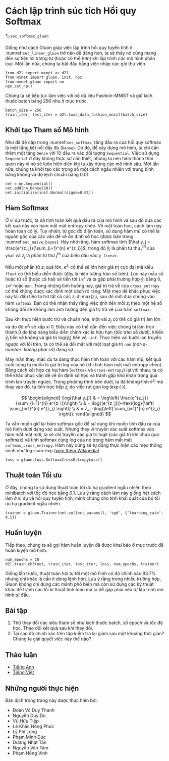 <!-- ===================== Bắt đầu dịch Phần 1 ===================== -->
<!-- ========================================= REVISE PHẦN 1 - BẮT ĐẦU =================================== -->

<!--
# Concise Implementation of Softmax Regression
-->

# Cách lập trình súc tích Hồi quy Softmax
:label:`sec_softmax_gluon`

<!--
Just as Gluon made it much easier to implement linear regression in :numref:`sec_linear_gluon`, 
we will find it similarly (or possibly more) convenient for implementing classification models.
Again, we begin with our import ritual.
-->

Giống như cách Gluon giúp việc lập trình hồi quy tuyến tính ở :numref:`sec_linear_gluon` trở nên dễ dàng hơn, ta sẽ thấy nó cũng mang đến sự tiện lợi tương tự (hoặc có thể hơn) khi lập trình các mô hình phân loại.
Một lần nữa, chúng ta bắt đầu bằng việc nhập các gói thư viện.

```{.python .input  n=1}
from d2l import mxnet as d2l
from mxnet import gluon, init, npx
from mxnet.gluon import nn
npx.set_np()
```

<!--
Let's stick with the Fashion-MNIST dataset and keep the batch size at $256$ as in the last section.
-->

Chúng ta sẽ tiếp tục làm việc với bộ dữ liệu Fashion-MNIST và giữ kích thước batch bằng $256$ như ở mục trước.

```{.python .input  n=2}
batch_size = 256
train_iter, test_iter = d2l.load_data_fashion_mnist(batch_size)
```

<!--
## Initializing Model Parameters
-->

## Khởi tạo Tham số Mô hình

<!--
As mentioned in :numref:`sec_softmax`, the output layer of softmax regression is a fully-connected (`Dense`) layer.
Therefore, to implement our model, we just need to add one `Dense` layer with 10 outputs to our `Sequential`.
Again, here, the `Sequential` is not really necessary, but we might as well form the habit since it will be ubiquitous when implementing deep models.
Again, we initialize the weights at random with zero mean and standard deviation $0.01$.
-->

Như đã đề cập trong :numref:`sec_softmax`, tầng đầu ra của hồi quy softmax là một tầng kết nối đầy đủ (`Dense`).
Do đó, để xây dựng mô hình, ta chỉ cần thêm một tầng `Dense` với 10 đầu ra vào đối tượng `Sequential`.
Việc sử dụng `Sequential` ở đây không thực sự cần thiết, nhưng ta nên hình thành thói quen này vì nó sẽ luôn hiện diện khi ta xây dựng các mô hình sâu.
Một lần nữa, chúng ta khởi tạo các trọng số một cách ngẫu nhiên với trung bình bằng không và độ lệch chuẩn bằng $0.01$.

```{.python .input  n=3}
net = nn.Sequential()
net.add(nn.Dense(10))
net.initialize(init.Normal(sigma=0.01))
```

<!-- ===================== Kết thúc dịch Phần 1 ===================== -->

<!-- ===================== Bắt đầu dịch Phần 2 ===================== -->

<!--
## The Softmax
-->

## Hàm Softmax

<!--
In the previous example, we calculated our model's output and then ran this output through the cross-entropy loss.
Mathematically, that is a perfectly reasonable thing to do.
However, from a computational perspective, exponentiation can be a source of numerical stability issues (as discussed  in :numref:`sec_naive_bayes`).
Recall that the softmax function calculates $\hat y_j = \frac{e^{z_j}}{\sum_{i=1}^{n} e^{z_i}}$, 
where $\hat y_j$ is the $j^\mathrm{th}$ element of ``yhat`` and $z_j$ is the $j^\mathrm{th}$ element of the input ``y_linear`` variable, as computed by the softmax.
-->

Ở ví dụ trước, ta đã tính toán kết quả đầu ra của mô hình và sau đó đưa các kết quả này vào hàm mất mát entropy chéo.
Về mặt toán học, cách làm này hoàn toàn có lý.
Tuy nhiên, từ góc độ điện toán, sử dụng hàm mũ có thể là nguồn gốc của các vấn đề về ổn định số học (được bàn trong :numref:`sec_naive_bayes`).
Hãy nhớ rằng, hàm softmax tính $\hat y_j = \frac{e^{z_j}}{\sum_{i=1}^{n} e^{z_i}}$, trong đó $\hat y_j$ là phần tử thứ $j^\mathrm{th}$ của ``yhat`` và $z_j$ là phần tử thứ $j^\mathrm{th}$ của biến đầu vào ``y_linear``.

<!--
If some of the $z_i$ are very large (i.e., very positive), then $e^{z_i}$ might be larger than the largest number we can have for certain types of ``float`` (i.e., overflow).
This would make the denominator (and/or numerator) ``inf`` and we wind up encountering either $0$, ``inf``, or ``nan`` for $\hat y_j$.
In these situations we do not get a well-defined return value for ``cross_entropy``.
One trick to get around this is to first subtract $\text{max}(z_i)$ from all $z_i$ before proceeding with the ``softmax`` calculation.
You can verify that this shifting of each $z_i$ by constant factor does not change the return value of ``softmax``.
-->

Nếu một phần tử $z_i$ quá lớn, $e^{z_i}$ có thể sẽ lớn hơn giá trị cực đại mà kiểu ``float`` có thể biểu diễn được (đây là hiện tượng tràn số trên).
Lúc này mẫu số hoặc tử số (hoặc cả hai) sẽ tiến tới ``inf`` và ta gặp phải trường hợp $\hat y_i$ bằng $0$, ``inf`` hoặc ``nan``.
Trong những tình huống này, giá trị trả về của ``cross_entropy`` có thể không được xác định một cách rõ ràng.
Một mẹo để khắc phục việc này là: đầu tiên ta trừ tất cả các $z_i$ đi $\text{max}(z_i)$, sau đó mới đưa chúng vào hàm ``softmax``.
Bạn có thể nhận thấy rằng việc tịnh tiến mỗi $z_i$ theo một hệ số không đổi sẽ không làm ảnh hưởng đến giá trị trả về của hàm ``softmax``.

<!--
After the subtraction and normalization step, it might be that possible that some $z_j$ have large negative values and thus that the corresponding $e^{z_j}$ will take values close to zero.
These might be rounded to zero due to finite precision (i.e underflow), making $\hat y_j$ zero and giving us ``-inf`` for $\text{log}(\hat y_j)$.
A few steps down the road in backpropagation, we might find ourselves faced with a screenful of the dreaded not-a-number (``nan``) results.
-->

Sau khi thực hiện bước trừ và chuẩn hóa, một vài $z_j$ có thể có giá trị âm lớn và do đó $e^{z_j}$ sẽ xấp xỉ 0.
Điều này có thể dẫn đến việc chúng bị làm tròn thành 0 do khả năng biễu diễn chính xác là hữu hạn (tức tràn số dưới), khiến $\hat y_j$ tiến về không và giá trị $\text{log}(\hat y_j)$ tiến về ``-inf``.
Thực hiện vài bước lan truyền ngược với lỗi trên, ta có thể sẽ đối mặt với một loạt giá trị `nan` (*not-a-number*: *không phải số*) đáng sợ.

<!--
Fortunately, we are saved by the fact that even though we are computing exponential functions, we ultimately intend to take their log (when calculating the cross-entropy loss).
By combining these two operators (``softmax`` and ``cross_entropy``) together, we can escape the numerical stability issues that might otherwise plague us during backpropagation.
As shown in the equation below, we avoided calculating $e^{z_j}$ and can instead $z_j$ directly due to the canceling in $\log(\exp(\cdot))$.
-->

May mắn thay, mặc dù ta đang thực hiện tính toán với các hàm mũ, kết quả cuối cùng ta muốn là giá trị log của nó (khi tính hàm mất mát entropy chéo).
Bằng cách kết hợp cả hai hàm (``softmax`` và ``cross-entropy``) lại với nhau, ta có thể khắc phục vấn đề về ổn định số học và tránh gặp khó khăn trong quá trình lan truyền ngược.
Trong phương trình bên dưới, ta đã không tính $e^{z_j}$ mà thay vào đó, ta tính trực tiếp $z_j$ do việc rút gọn $\log(\exp(\cdot))$.

$$
\begin{aligned}
\log{(\hat y_j)} & = \log\left( \frac{e^{z_j}}{\sum_{i=1}^{n} e^{z_i}}\right) \\
& = \log{(e^{z_j})}-\text{log}{\left( \sum_{i=1}^{n} e^{z_i} \right)} \\
& = z_j -\log{\left( \sum_{i=1}^{n} e^{z_i} \right)}.
\end{aligned}
$$

<!--
We will want to keep the conventional softmax function handy in case we ever want to evaluate the probabilities output by our model.
But instead of passing softmax probabilities into our new loss function, we will just pass the logits and compute the softmax and its log all at once inside the softmax_cross_entropy loss function, 
which does smart things like the log-sum-exp trick ([see on Wikipedia](https://en.wikipedia.org/wiki/LogSumExp)).
-->

Ta vẫn muốn giữ lại hàm softmax gốc để sử dụng khi muốn tính đầu ra của mô hình dưới dạng xác suất.
Nhưng thay vì truyền xác suất softmax vào hàm mất mát mới, ta sẽ chỉ truyền các giá trị logit (các giá trị khi chưa qua softmax) và tính softmax cùng log của nó trong hàm mất mát `softmax_cross_entropy`.
Hàm này cũng sẽ tự động thực hiện các mẹo thông minh như log-sum-exp ([xem thêm Wikipedia](https://en.wikipedia.org/wiki/LogSumExp)).

```{.python .input  n=4}
loss = gluon.loss.SoftmaxCrossEntropyLoss()
```

<!-- ===================== Kết thúc dịch Phần 2 ===================== -->

<!-- ===================== Bắt đầu dịch Phần 3 ===================== -->

<!-- ========================================= REVISE PHẦN 1 - KẾT THÚC ===================================-->

<!-- ========================================= REVISE PHẦN 2 - BẮT ĐẦU ===================================-->

<!--
## Optimization Algorithm
-->

## Thuật toán Tối ưu

<!--
Here, we use minibatch stochastic gradient descent with a learning rate of $0.1$ as the optimization algorithm.
Note that this is the same as we applied in the linear regression example and it illustrates the general applicability of the optimizers.
-->

Ở đây, chúng ta sử dụng thuật toán tối ưu hạ gradient ngẫu nhiên theo minibatch với tốc độ học bằng $0.1$.
Lưu ý rằng cách làm này giống hệt cách làm ở ví dụ về hồi quy tuyến tính, minh chứng cho tính khái quát của bộ tối ưu hạ gradient ngẫu nhiên.

```{.python .input  n=5}
trainer = gluon.Trainer(net.collect_params(), 'sgd', {'learning_rate': 0.1})
```

<!--
## Training
-->

## Huấn luyện

<!--
Next we call the training function defined in the last section to train a model.
-->

Tiếp theo, chúng ta sẽ gọi hàm huấn luyện đã được khai báo ở mục trước để huấn luyện mô hình.

```{.python .input  n=6}
num_epochs = 10
d2l.train_ch3(net, train_iter, test_iter, loss, num_epochs, trainer)
```

<!--
As before, this algorithm converges to a solution that achieves an accuracy of 83.7%, albeit this time with fewer lines of code than before.
Note that in many cases, Gluon takes additional precautions beyond these most well-known tricks to ensure numerical stability, 
saving us from even more pitfalls that we would encounter if we tried to code all of our models from scratch in practice.
-->

Giống lần trước, thuật toán hội tụ tới một mô hình có độ chính xác 83.7% nhưng chỉ khác là cần ít dòng lệnh hơn.
Lưu ý rằng trong nhiều trường hợp, Gluon không chỉ dùng các mánh phổ biến mà còn sử dụng các kỹ thuật khác để tránh các lỗi kĩ thuật tính toán mà ta dễ gặp phải nếu tự lập trình mô hình từ đầu.

<!--
## Exercises
-->

## Bài tập

<!--
1. Try adjusting the hyper-parameters, such as batch size, epoch, and learning rate, to see what the results are.
2. Why might the test accuracy decrease again after a while? How could we fix this?
-->

1. Thử thay đổi các siêu tham số như kích thước batch, số epoch và tốc độ học. Theo dõi kết quả sau khi thay đổi.
2. Tại sao độ chính xác trên tập kiểm tra lại giảm sau một khoảng thời gian? Chúng ta giải quyết việc này thế nào?

<!-- ===================== Kết thúc dịch Phần 3 ===================== -->

<!-- ========================================= REVISE PHẦN 2 - KẾT THÚC ===================================-->

<!--
## [Discussions](https://discuss.mxnet.io/t/2337)
-->

## Thảo luận
* [Tiếng Anh](https://discuss.mxnet.io/t/2337)
* [Tiếng Việt](https://forum.machinelearningcoban.com/c/d2l)

<!--
![](../img/qr_softmax-regression-gluon.svg)
-->


## Những người thực hiện
Bản dịch trong trang này được thực hiện bởi:
<!--
Tác giả của mỗi Pull Request điền tên mình và tên những người review mà bạn thấy
hữu ích vào từng phần tương ứng. Mỗi dòng một tên, bắt đầu bằng dấu `*`.

Lưu ý:
* Nếu reviewer không cung cấp tên, bạn có thể dùng tên tài khoản GitHub của họ
với dấu `@` ở đầu. Ví dụ: @aivivn.

* Tên đầy đủ của các reviewer có thể được tìm thấy tại https://github.com/aivivn/d2l-vn/blob/master/docs/contributors_info.md.
-->

* Đoàn Võ Duy Thanh
* Nguyễn Duy Du
* Vũ Hữu Tiệp
* Lê Khắc Hồng Phúc
* Lý Phi Long
* Phạm Minh Đức
* Dương Nhật Tân
* Nguyễn Văn Tâm
* Phạm Hồng Vinh
